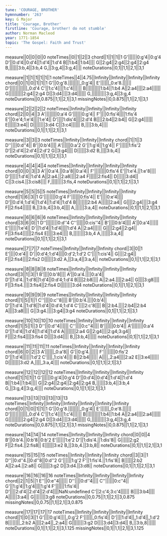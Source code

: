 ```yaml
---
tune: 'COURAGE, BROTHER'
hymnnumber: '263'
key: G Major
title: 'Courage, Brother'
firstline: 'Courage, brother! do not stumble'
author: Norman Macleod
year: 1771-1854
topic: 'The Gospel: Faith and Trust'
---
```

measure||0||0||0||0
noteTimes||0||1||2||3
chord||1||1||1||1
G'||||||0:g'4||0:g'4
D'||0:d'4||0:d'4||1:d'4||1:d'4
B||1:b4||1:b4||||
G||2:g4||2:g4||2:g4||2:g4
B,||||||3:b,4||3:b,4
G,||3:g,4||3:g,4||||
noteDurations||0,1||1,1||2,1||3,1

measure||1||1||1||1||1||1
noteTimes||4||4.75||Infinity||Infinity||Infinity||Infinity
chord||0||1||0||1||1||1
G'||0:g'8.||||||||_0:g'4||
E'||||||_0:e'8.||||||
D'||||||||||||_0:d'4
C'||1:c'4||||1:c'4||||||
B||||||||||1:b4||1:b4
A||2:a4||||2:a4||||||
G||||||||||2:g4||2:g4
D||3:d4||||3:d4||||||
G,||||||||||3:g,4||3:g,4
noteDurations||0,0.875||1,1||2,1||3,1
missingNotes||0,0.875||1,1||2,1||3,1

measure||2||2||2||2
noteTimes||Infinity||Infinity||Infinity||Infinity
chord||2||0||4||3
A'||||||||0:a'4
G'||||||0:g'4||
F'||||0:fis'4||||1:fis'4
E'||0:e'4;1:e'4||||1:e'4||
D'||||1:dis'4||||2:d'4
B||||2:b4||2:b4||
G||2:g4||||||
E||||||3:e4||
D||||||||3:d4
C||3:c4||||||
B,||||3:b,4||||
noteDurations||0,1||1,1||2,1||3,1

measure||3||3||3
noteTimes||Infinity||Infinity||Infinity
chord||1||1||3
D''||||0:d''4||
B'||0:b'4||||
A'||||||0:a'2
G'||1:g'4||1:g'4||
F'||||||1:fis'2
D'||2:d'4||2:d'4||2:d'2
G||3:g4||||
D||||||3:d2
B,||||3:b,4||
noteDurations||0,1||1,1||2,1||3,1

measure||4||4||4||4
noteTimes||Infinity||Infinity||Infinity||Infinity
chord||0||0||3||3
A'||0:a'4.||0:a'8||0:a'4||
F'||||||||0:fis'4
E'||1:e'4.||1:e'8||||
D'||||||1:d'4||1:d'4
A||2:a4.||2:a8||||2:a4
F||||||2:fis4||
D||||||3:d4||
C||3:cis4.||3:cis8||||
F,||||||||3:fis,4
noteDurations||0,1||1,1||2,1||3,1

measure||5||5||5||5
noteTimes||Infinity||Infinity||Infinity||Infinity
chord||1||6||3||1
G'||||||||0:g'4
F'||||||0:fis'4||
E'||||0:e'4||||
D'||0:d'4;1:d'4||1:d'4||1:d'4||1:d'4
B||||||||2:b4
A||||||2:a4||
G||||2:g4||||3:g4
F||2:fis4||||||
B,||3:b,4||3:b,4||||
A,||||||3:a,4||
noteDurations||0,1||1,1||2,1||3,1

measure||6||6||6||6
noteTimes||Infinity||Infinity||Infinity||Infinity
chord||3||6||0||1
D''||||||||0:d''4
C''||||||0:cis''4||
B'||||0:b'4||||
A'||0:a'4||||||
E'||||||1:e'4||
D'||1:d'4||1:d'4||||1:d'4
A||2:a4||||||
G||||2:g4||2:g4||
F||3:fis4||||||2:fis4
E||||3:e4||||
B,||||||||3:b,4
A,||||||3:a,4||
noteDurations||0,1||1,1||2,1||3,1

measure||7||7||7
noteTimes||Infinity||Infinity||Infinity
chord||3||0||1
E'||||0:e'4||
D'||0:d'4;1:d'4||||0:d'2;1:d'2
C'||||1:cis'4||
G||||2:g4||
F||2:fis4||||2:fis2
D||||||3:d2
A,||3:a,4||3:a,4||
noteDurations||0,1||1,1||2,1||3,1

measure||8||8||8||8
noteTimes||Infinity||Infinity||Infinity||Infinity
chord||3||1||3||1
B'||||0:b'8||||
A'||0:a'4.||||0:a'4||
D'||1:d'4.||1:d'8||1:d'4||0:d'4;1:d'4
B||||2:b8||||
A||2:a4.||||2:a4||
G||||3:g8||||
F||3:fis4.||||3:fis4||2:fis4
D||||||||3:d4
noteDurations||0,1||1,1||2,1||3,1

measure||9||9||9||9
noteTimes||Infinity||Infinity||Infinity||Infinity
chord||1||5||1||1
C''||||0:c''8||||
B'||0:b'4.||||0:b'4||
D'||1:d'4.||1:d'8||1:d'4||0:d'4;1:d'4
C'||||2:c'8||||
B||2:b4.||||2:b4||2:b4
A||||3:a8||||
G||3:g4.||||3:g4||3:g4
noteDurations||0,1||1,1||2,1||3,1

measure||10||10||10||10
noteTimes||Infinity||Infinity||Infinity||Infinity
chord||1||5||1||3
D''||0:d''4||||||
C''||||0:c''4||||
B'||||||0:b'4||
A'||||||||0:a'4
D'||1:d'4||1:d'4||1:d'4||1:d'4
A||||||||2:a4
G||2:g4||||2:g4;3:g4||
F||||2:fis4||||3:fis4
D||||3:d4||||
B,||3:b,4||||||
noteDurations||0,1||1,1||2,1||3,1

measure||11||11||11||11
noteTimes||Infinity||Infinity||Infinity||Infinity
chord||6||0||2||3
A'||||||_0:a'8||
G'||0:g'4.||||||
F'||||||||0:fis'2
D'||1:d'4||||||1:d'2
C'||||_1:cis'4||||
B||2:b4||||||
A||||_2:a4||||2:a2
E||3:e4||||||
D||||||||3:d2
A,||||_3:a,4||||
noteDurations||0,1||1,1||2,1||3,1

measure||12||12||12||12
noteTimes||Infinity||Infinity||Infinity||Infinity
chord||1||1||1||1
G'||||||0:g'4||0:g'4
D'||0:d'4||0:d'4||1:d'4||1:d'4
B||1:b4||1:b4||||
G||2:g4||2:g4||2:g4||2:g4
B,||||||3:b,4||3:b,4
G,||3:g,4||3:g,4||||
noteDurations||0,1||1,1||2,1||3,1

measure||13||13||13||13||13||13
noteTimes||Infinity||Infinity||Infinity||Infinity||Infinity||Infinity
chord||0||1||0||1||1||1
G'||0:g'8.||||||||_0:g'4||
E'||||||_0:e'8.||||||
D'||||||||||||_0:d'4
C'||1:c'4||||1:c'4||||||
B||||||||||1:b4||1:b4
A||2:a4||||2:a4||||||
G||||||||||2:g4||2:g4
D||3:d4||||3:d4||||||
G,||||||||||3:g,4||3:g,4
noteDurations||0,0.875||1,1||2,1||3,1
missingNotes||0,0.875||1,1||2,1||3,1

measure||14||14||14
noteTimes||Infinity||Infinity||Infinity
chord||0||0||4
B'||0:b'4.||0:b'8||0:b'2
E'||||||1:e'2
D'||1:dis'4.||1:dis'8||
G||||||2:g2
F||2:fis4.||2:fis8||
E||||||3:e2
B,||3:b,4.||3:b,8||
noteDurations||0,1||1,1||2,1||3,1

measure||15||15||15
noteTimes||Infinity||Infinity||Infinity
chord||3||3||1
D''||0:d''4.||0:d''8||0:d''2
G'||||||1:g'2
F'||1:fis'4.||1:fis'8||
B||||||2:b2
A||2:a4.||2:a8||
G||||||3:g2
D||3:d4.||3:d8||
noteDurations||0,1||1,1||2,1||3,1

measure||16||16||16||16
noteTimes||Infinity||Infinity||Infinity||Infinity
chord||2||1||5||1
E''||0:e''4||||||
D''||||0:d''4||||
C''||||||0:c''4||
G'||1:g'4||1:g'4||||1:g'4
F'||||||1:fis'4||
D'||||2:d'4||2:d'4||2:d'4||||NaN:undefined
C'||2:c'4;3:c'4||||||
B||||3:b4||||
A||||||3:a4||
G||||||||3:g8
noteDurations||0,0.75||1,1||2,1||3,0.875
missingNotes||0,0.75||1,1||2,1||3,0.875

measure||17||17||17||17
noteTimes||Infinity||Infinity||Infinity||Infinity
chord||1||0||3||1
G'||||0:g'4||||_0:g'2
F'||||||_0:fis'4||
D'||||1:d'4||_1:d'4||_1:d'2
B||||||||_2:b2
A||||2:a4||_2:a4||
G||||||||3:g2
D||||3:d4||3:d4||
B,||3:b,8||||||
noteDurations||0,1||1,1||2,1||3,1.125
missingNotes||0,1||1,1||2,1||3,1.125

